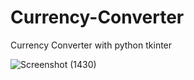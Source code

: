 # Currency-Converter
Currency Converter with python tkinter


![Screenshot (1430)](https://user-images.githubusercontent.com/62913154/120038116-0a967700-c003-11eb-8b0a-f666741aa066.png)
